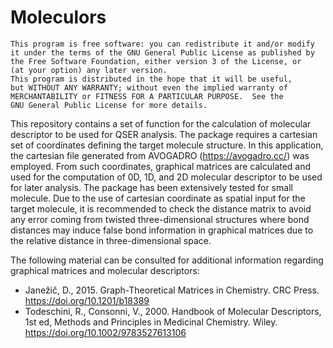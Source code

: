 # Moleculors
    This program is free software: you can redistribute it and/or modify
    it under the terms of the GNU General Public License as published by
    the Free Software Foundation, either version 3 of the License, or
    (at your option) any later version.
    This program is distributed in the hope that it will be useful,
    but WITHOUT ANY WARRANTY; without even the implied warranty of
    MERCHANTABILITY or FITNESS FOR A PARTICULAR PURPOSE.  See the
    GNU General Public License for more details.

This repository contains a set of function for the calculation of molecular descriptor to be used for QSER analysis. The package requires a cartesian set of coordinates defining the target molecule structure. In this application, the cartesian file generated from AVOGADRO (https://avogadro.cc/) was employed. From such coordinates, graphical matrices are calculated and used for the computation of 0D, 1D, and 2D molecular descriptor to be used for later analysis. The package has been extensively tested for small molecule. Due to the use of cartesian coordinate as spatial input for the target molecule, it is recommended to check the distance matrix to avoid any error coming from twisted three-dimensional structures where bond distances may induce false bond information in graphical matrices due to the relative distance in three-dimensional space. 

The following material can be consulted for additional information regarding graphical matrices and molecular descriptors:
- Janežič, D., 2015. Graph-Theoretical Matrices in Chemistry. CRC Press. https://doi.org/10.1201/b18389
- Todeschini, R., Consonni, V., 2000. Handbook of Molecular Descriptors, 1st ed, Methods and Principles in Medicinal Chemistry. Wiley. https://doi.org/10.1002/9783527613106

